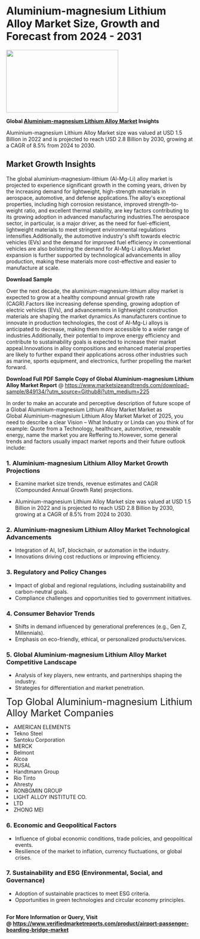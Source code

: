<H1>Aluminium-magnesium Lithium Alloy Market Size, Growth and Forecast from 2024 - 2031</H1><img class="aligncenter size-medium wp-image-584254" src="https://thirdeyenews.in/wp-content/uploads/2024/09/Global-Market-Research-300x168.jpeg" alt="" width="300" height="168" /><p><strong>Global&nbsp;<a href="https://www.marketsizeandtrends.com/download-sample/849134/?utm_source=Github8j?utm_medium=225">Aluminium-magnesium Lithium Alloy Market</a> Insights</strong></p><p>Aluminium-magnesium Lithium Alloy Market size was valued at USD 1.5 Billion in 2022 and is projected to reach USD 2.8 Billion by 2030, growing at a CAGR of 8.5% from 2024 to 2030.</p><p><h2>Market Growth Insights</h2> <p>The global aluminium-magnesium-lithium (Al-Mg-Li) alloy market is projected to experience significant growth in the coming years, driven by the increasing demand for lightweight, high-strength materials in aerospace, automotive, and defense applications.The alloy's exceptional properties, including high corrosion resistance, improved strength-to-weight ratio, and excellent thermal stability, are key factors contributing to its growing adoption in advanced manufacturing industries.The aerospace sector, in particular, is a major driver, as the need for fuel-efficient, lightweight materials to meet stringent environmental regulations intensifies.Additionally, the automotive industry's shift towards electric vehicles (EVs) and the demand for improved fuel efficiency in conventional vehicles are also bolstering the demand for Al-Mg-Li alloys.Market expansion is further supported by technological advancements in alloy production, making these materials more cost-effective and easier to manufacture at scale.</p> <p><strong>Download Sample</strong></p> <p>Over the next decade, the aluminium-magnesium-lithium alloy market is expected to grow at a healthy compound annual growth rate (CAGR).Factors like increasing defense spending, growing adoption of electric vehicles (EVs), and advancements in lightweight construction materials are shaping the market dynamics.As manufacturers continue to innovate in production technologies, the cost of Al-Mg-Li alloys is anticipated to decrease, making them more accessible to a wider range of industries.Additionally, their potential to improve energy efficiency and contribute to sustainability goals is expected to increase their market appeal.Innovations in alloy compositions and enhanced material properties are likely to further expand their applications across other industries such as marine, sports equipment, and electronics, further propelling the market forward.</p> <p><span class=""><strong>Download Full PDF Sample Copy of Global Aluminium-magnesium Lithium Alloy Market Report</strong> @ <a href="https://www.marketsizeandtrends.com/download-sample/849134/?utm_source=Github8j?utm_medium=225" target="_blank">https://www.marketsizeandtrends.com/download-sample/849134/?utm_source=Github8j?utm_medium=225</a></span></p><p>In order to make an accurate and perceptive description of future scope of a Global&nbsp;Aluminium-magnesium Lithium Alloy Market Market as Global&nbsp;Aluminium-magnesium Lithium Alloy Market Market of 2025, you need to describe a clear Vision &ndash; What Industry or Linda can you think of for example: Quote from a Technology, healthcare, automotive, renewable energy, name the market you are Reffering to.However, some general trends and factors usually impact market reports and their future outlook include:</p><h3>1.&nbsp;<strong>Aluminium-magnesium Lithium Alloy Market Growth Projections</strong></h3><ul><li>Examine market size trends, revenue estimates and CAGR (Compounded Annual Growth Rate) projections.</li><li><p>Aluminium-magnesium Lithium Alloy Market size was valued at USD 1.5 Billion in 2022 and is projected to reach USD 2.8 Billion by 2030, growing at a CAGR of 8.5% from 2024 to 2030.</p></li></ul><h3>2.&nbsp;<strong>Aluminium-magnesium Lithium Alloy Market Technological Advancements</strong></h3><ul><li>Integration of AI, IoT, blockchain, or automation in the industry.</li><li>Innovations driving cost reductions or improving efficiency.</li></ul><h3>3.&nbsp;<strong>Regulatory and Policy Changes</strong></h3><ul><li>Impact of global and regional regulations, including sustainability and carbon-neutral goals.</li><li>Compliance challenges and opportunities tied to government initiatives.</li></ul><h3>4.&nbsp;<strong>Consumer Behavior Trends</strong></h3><ul><li>Shifts in demand influenced by generational preferences (e.g., Gen Z, Millennials).</li><li>Emphasis on eco-friendly, ethical, or personalized products/services.</li></ul><h3>5.&nbsp;<strong>Global Aluminium-magnesium Lithium Alloy Market Competitive Landscape</strong></h3><ul><li>Analysis of key players, new entrants, and partnerships shaping the industry.</li><li>Strategies for differentiation and market penetration.</li></ul><p data-pm-slice="1 1 []"><span style="color: inherit; font-family: inherit; font-size: 25px;">Top Global Aluminium-magnesium Lithium Alloy Market Companies</span></p><div class="" data-test-id=""><p><li>AMERICAN ELEMENTS</li><li> Tekno Steel</li><li> Santoku Corporation</li><li> MERCK</li><li> Belmont</li><li> Alcoa</li><li> RUSAL</li><li> Handtmann Group</li><li> Rio Tinto</li><li> Ahresty</li><li> RONBGMIN GROUP</li><li> LIGHT ALLOY INSTITUTE CO.</li><li>LTD</li><li> ZHONG MEI</li></p></div><h3>6.&nbsp;<strong>Economic and Geopolitical Factors</strong></h3><ul><li>Influence of global economic conditions, trade policies, and geopolitical events.</li><li>Resilience of the market to inflation, currency fluctuations, or global crises.</li></ul><h3>7.&nbsp;<strong>Sustainability and ESG (Environmental, Social, and Governance)</strong></h3><ul><li>Adoption of sustainable practices to meet ESG criteria.</li><li>Opportunities in green technologies and circular economy principles.</li></ul><h2><strong style="font-size: 14px;">For More Information or Query, Visit @&nbsp;</strong><a style="background-color: #ffffff; font-size: 14px;" href="https://www.marketsizeandtrends.com/report/aluminium-magnesium-lithium-alloy-market/" target="_blank">https://www.verifiedmarketreports.com/product/airport-passenger-boarding-bridge-market</a></h2>